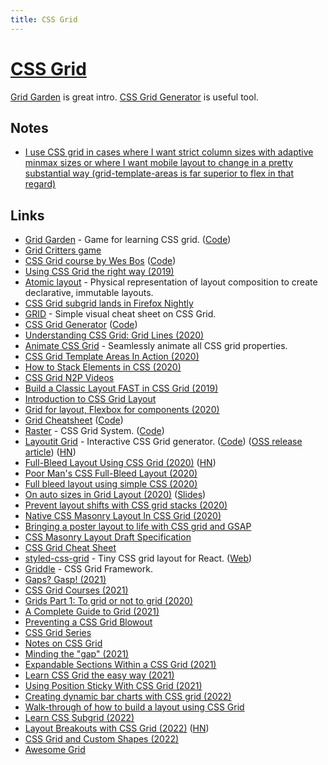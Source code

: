 ```yaml
---
title: CSS Grid
---
```


# [CSS Grid](https://developer.mozilla.org/en-US/docs/Web/CSS/CSS_Grid_Layout)

[Grid Garden](https://cssgridgarden.com/) is great intro. [CSS Grid Generator](https://cssgrid-generator.netlify.app/) is useful tool.

## Notes

- [I use CSS grid in cases where I want strict column sizes with adaptive minmax sizes or where I want mobile layout to change in a pretty substantial way (grid-template-areas is far superior to flex in that regard)](https://twitter.com/gill_kyle/status/1472657149406760963)

## Links

- [Grid Garden](https://cssgridgarden.com/) - Game for learning CSS grid. ([Code](https://github.com/thomaspark/gridgarden))
- [Grid Critters game](https://www.gridcritters.com/)
- [CSS Grid course by Wes Bos](https://cssgrid.io/) ([Code](https://github.com/wesbos/css-grid))
- [Using CSS Grid the right way (2019)](https://vgpena.github.io/using-css-grid-the-right-way/)
- [Atomic layout](https://github.com/kettanaito/atomic-layout) - Physical representation of layout composition to create declarative, immutable layouts.
- [CSS Grid subgrid lands in Firefox Nightly](https://rachelandrew.co.uk/archives/2019/05/23/css-grid-subgrid-lands-in-firefox-nightly/)
- [GRID](http://grid.malven.co/) - Simple visual cheat sheet on CSS Grid.
- [CSS Grid Generator](https://cssgrid-generator.netlify.app/) ([Code](https://github.com/sdras/cssgridgenerator))
- [Understanding CSS Grid: Grid Lines (2020)](https://www.smashingmagazine.com/2020/01/understanding-css-grid-lines/)
- [Animate CSS Grid](https://github.com/aholachek/animate-css-grid) - Seamlessly animate all CSS grid properties.
- [CSS Grid Template Areas In Action (2020)](https://ishadeed.com/article/grid-area/)
- [How to Stack Elements in CSS (2020)](https://css-tricks.com/how-to-stack-elements-in-css/)
- [CSS Grid N2P Videos](https://www.youtube.com/playlist?list=PLBHbfZu_dhOca_FpdUccB2KfjPfW1zklZ)
- [Build a Classic Layout FAST in CSS Grid (2019)](https://www.youtube.com/watch?v=KOvGeFUHAC0)
- [Introduction to CSS Grid Layout](https://mozilladevelopers.github.io/playground/css-grid/)
- [Grid for layout, Flexbox for components (2020)](https://ishadeed.com/article/grid-layout-flexbox-components/)
- [Grid Cheatsheet](https://yoksel.github.io/grid-cheatsheet/) ([Code](https://github.com/yoksel/grid-cheatsheet/))
- [Raster](https://rsms.me/raster/) - CSS Grid System. ([Code](https://github.com/rsms/raster))
- [Layoutit Grid](https://grid.layoutit.com/) - Interactive CSS Grid generator. ([Code](https://github.com/Leniolabs/layoutit-grid)) ([OSS release article](https://medium.com/@patak_js/open-sourcing-layoutit-grid-3a78300bc022)) ([HN](https://news.ycombinator.com/item?id=24818485))
- [Full-Bleed Layout Using CSS Grid (2020)](https://joshwcomeau.com/css/full-bleed/) ([HN](https://news.ycombinator.com/item?id=24688736))
- [Poor Man's CSS Full-Bleed Layout (2020)](https://uglyduck.ca/poor-mans-full-bleed/)
- [Full bleed layout using simple CSS (2020)](https://kilianvalkhof.com/2020/css-html/full-bleed-layout-using-simple-css/)
- [On auto sizes in Grid Layout (2020)](https://www.youtube.com/watch?v=-FJYVwO4-BY) ([Slides](https://talks.hiddedevries.nl/K4gTqg/on-auto-sizes-in-grid-layout))
- [Prevent layout shifts with CSS grid stacks (2020)](https://www.hsablonniere.com/prevent-layout-shifts-with-css-grid-stacks--qcj5jo/)
- [Native CSS Masonry Layout In CSS Grid (2020)](https://www.smashingmagazine.com/native-css-masonry-layout-css-grid/)
- [Bringing a poster layout to life with CSS grid and GSAP](https://richardhaines.dev/bringing-poster-to-life-with-css-grid-and-gsap/)
- [CSS Masonry Layout Draft Specification](https://drafts.csswg.org/css-grid-3/)
- [CSS Grid Cheat Sheet](https://dev.to/joyshaheb/css-grid-cheat-sheet-illustrated-in-2021-1a3)
- [styled-css-grid](https://github.com/azz/styled-css-grid) - Tiny CSS grid layout for React. ([Web](https://styled-css-grid.js.org/))
- [Griddle](https://github.com/daveberning/griddle) - CSS Grid Framework.
- [Gaps? Gasp! (2021)](https://css-tricks.com/gaps-gasp/)
- [CSS Grid Courses (2021)](https://twitter.com/ryanflorence/status/1390777195778363392)
- [Grids Part 1: To grid or not to grid (2020)](https://sarahmhigley.com/writing/grids-part1/)
- [A Complete Guide to Grid (2021)](https://css-tricks.com/snippets/css/complete-guide-grid/)
- [Preventing a CSS Grid Blowout](https://css-tricks.com/preventing-a-grid-blowout/)
- [CSS Grid Series](https://medium.com/uncurated)
- [Notes on CSS Grid](https://emilyyleung.github.io/digitalgarden/tags/css-grid/)
- [Minding the "gap" (2021)](https://css-tricks.com/minding-the-gap/)
- [Expandable Sections Within a CSS Grid (2021)](https://css-tricks.com/expandable-sections-within-a-css-grid/)
- [Learn CSS Grid the easy way (2021)](https://www.youtube.com/watch?v=rg7Fvvl3taU)
- [Using Position Sticky With CSS Grid (2021)](https://css-tricks.com/using-position-sticky-with-css-grid/)
- [Creating dynamic bar charts with CSS grid (2022)](https://joshcollinsworth.com/blog/css-grid-bar-charts)
- [Walk-through of how to build a layout using CSS Grid](https://sandrok.com/blog/post/7/)
- [Learn CSS Subgrid (2022)](https://ishadeed.com/article/learn-css-subgrid/)
- [Layout Breakouts with CSS Grid (2022)](https://ryanmulligan.dev/blog/layout-breakouts/) ([HN](https://news.ycombinator.com/item?id=33165485))
- [CSS Grid and Custom Shapes (2022)](https://css-tricks.com/css-grid-and-custom-shapes-part-1/)
- [Awesome Grid](https://github.com/FancyGrid/awesome-grid)
